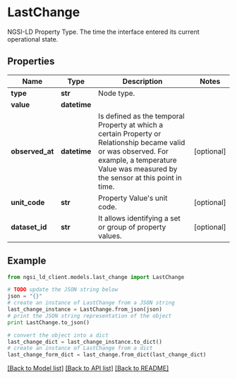 # LastChange

NGSI-LD Property Type. The time the interface entered its current operational state.

## Properties
Name | Type | Description | Notes
------------ | ------------- | ------------- | -------------
**type** | **str** | Node type.  | 
**value** | **datetime** |  | 
**observed_at** | **datetime** | Is defined as the temporal Property at which a certain Property or Relationship became valid or was observed. For example, a temperature Value was measured by the sensor at this point in time.  | [optional] 
**unit_code** | **str** | Property Value&#39;s unit code.  | [optional] 
**dataset_id** | **str** | It allows identifying a set or group of property values.  | [optional] 

## Example

```python
from ngsi_ld_client.models.last_change import LastChange

# TODO update the JSON string below
json = "{}"
# create an instance of LastChange from a JSON string
last_change_instance = LastChange.from_json(json)
# print the JSON string representation of the object
print LastChange.to_json()

# convert the object into a dict
last_change_dict = last_change_instance.to_dict()
# create an instance of LastChange from a dict
last_change_form_dict = last_change.from_dict(last_change_dict)
```
[[Back to Model list]](../README.md#documentation-for-models) [[Back to API list]](../README.md#documentation-for-api-endpoints) [[Back to README]](../README.md)


